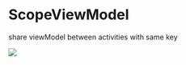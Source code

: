 # ScopeViewModel
share viewModel between activities with same key

[![](https://jitpack.io/v/Arch/luiti.svg)](https://jitpack.io/#Arch/luiti)

